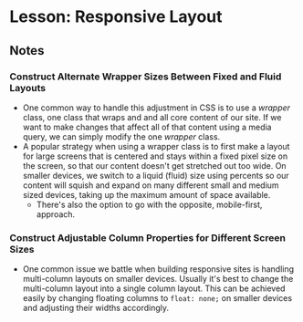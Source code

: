 # Lesson: Responsive Layout

## Notes

### Construct Alternate Wrapper Sizes Between Fixed and Fluid Layouts

- One common way to handle this adjustment in CSS is to use a _wrapper_ class, one class that wraps and and all core content of our site. If we want to make changes that affect all of that content using a media query, we can simply modify the one _wrapper_ class.
- A popular strategy when using a wrapper class is to first make a layout for large screens that is centered and stays within a fixed pixel size on the screen, so that our content doesn't get stretched out too wide. On smaller devices, we switch to a liquid (fluid) size using percents so our content will squish and expand on many different small and medium sized devices, taking up the maximum amount of space available.
  - There's also the option to go with the opposite, mobile-first, approach.

### Construct Adjustable Column Properties for Different Screen Sizes

- One common issue we battle when building responsive sites is handling multi-column layouts on smaller devices. Usually it's best to change the multi-column layout into a single column layout. This can be achieved easily by changing floating columns to `float: none;` on smaller devices and adjusting their widths accordingly.
